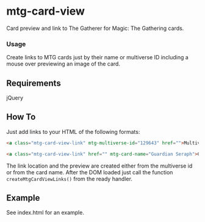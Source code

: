 mtg-card-view
=============

Card preview and link to The Gatherer for Magic: The Gathering cards.

### Usage

Create links to MTG cards just by their name or multiverse ID including a mouse over
previewing an image of the card.

## Requirements
jQuery

## How To

Just add links to your HTML of the following formats:

```html
<a class="mtg-card-view-link" mtg-multiverse-id="129643" href="">Multiverse ID 129643</a>

<a class="mtg-card-view-link" href="" mtg-card-name="Guardian Seraph">Guardian Seraph</a>
```

The link location and the preview are created either from the multiverse id or from the card name.
After the DOM loaded just call the function `createMtgCardViewLinks()` from the ready handler.

## Example

See index.html for an example.
